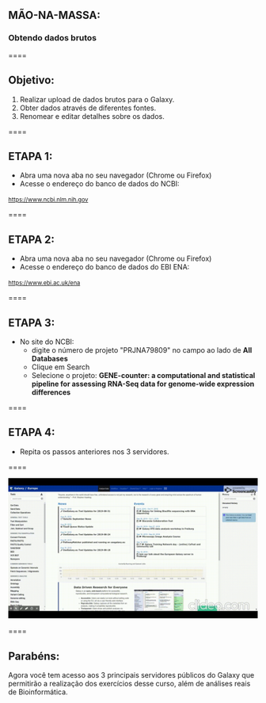 ## MÃO-NA-MASSA:

### Obtendo dados brutos

====

## Objetivo:

1. Realizar upload de dados brutos para o Galaxy. 
2. Obter dados através de diferentes fontes. 
3. Renomear e editar detalhes sobre os dados.

====

## ETAPA 1:

- Abra uma nova aba no seu navegador (Chrome ou Firefox)
- Acesse o endereço do banco de dados do NCBI:

<small> https://www.ncbi.nlm.nih.gov </small>

====

## ETAPA 2:

- Abra uma nova aba no seu navegador (Chrome ou Firefox)
- Acesse o endereço do banco de dados do EBI ENA:

<small> https://www.ebi.ac.uk/ena </small>

====

## ETAPA 3:

- No site do NCBI:
  - digite o número de projeto "PRJNA79809" no campo ao lado de **All Databases**
  - Clique em Search
  - Selecione o projeto: **GENE-counter: a computational and statistical pipeline for assessing RNA-Seq data for genome-wide expression differences**

====

## ETAPA 4:

- Repita os passos anteriores nos 3 servidores.

====

![avatar][avatar]

[avatar]: ../shared/img/hands1.gif

====

## Parabéns:

Agora você tem acesso aos 3 principais servidores públicos do Galaxy que permitirão a realização dos exercícios desse curso, além de análises reais de Bioinformática.
